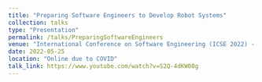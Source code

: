 ```yaml
---
title: "Preparing Software Engineers to Develop Robot Systems"
collection: talks
type: "Presentation"
permalink: /talks/PreparingSoftwareEngineers
venue: "International Conference on Software Engineering (ICSE 2022) - Software Engineering Education and Training (SEET)"
date: 2022-05-25
location: "Online due to COVID"
talk_link: https://www.youtube.com/watch?v=S2Q-4dKW00g
---
```

